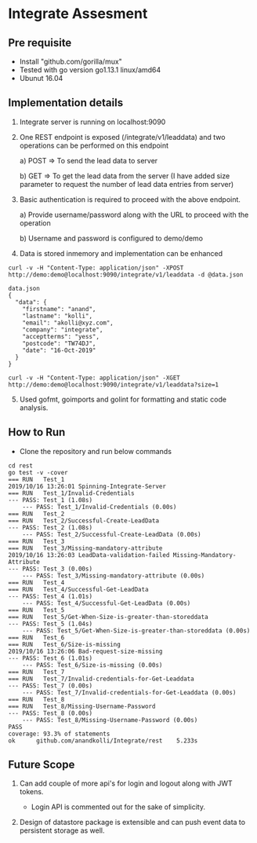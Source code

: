 # Integrate Assesment

## Pre requisite
- Install "github.com/gorilla/mux"
- Tested with go version go1.13.1 linux/amd64
- Ubunut 16.04

## Implementation details
1) Integrate server is running on localhost:9090
2) One REST endpoint is exposed (/integrate/v1/leaddata) and two operations can be performed on this endpoint
    
    a) POST => To send the lead data to server
    
    b) GET => To get the lead data from the server (I have added size parameter to request the number of lead data entries from server)

3) Basic authentication is required to proceed with the above endpoint.

    a) Provide username/password along with the URL to proceed with the operation
    
    b) Username and password is configured to demo/demo

4) Data is stored inmemory and implementation can be enhanced 
```
curl -v -H "Content-Type: application/json" -XPOST http://demo:demo@localhost:9090/integrate/v1/leaddata -d @data.json

data.json
{
  "data": {
    "firstname": "anand",
    "lastname": "kolli",
    "email": "akolli@xyz.com",
    "company": "integrate",
    "acceptterms": "yess",
    "postcode": "TW74DJ",
    "date": "16-Oct-2019"
  }
}

```
```
curl -v -H "Content-Type: application/json" -XGET http://demo:demo@localhost:9090/integrate/v1/leaddata?size=1
```

5) Used gofmt, goimports and golint for formatting and static code analysis.
 
## How to Run
- Clone the repository and run below commands
```
cd rest
go test -v -cover
=== RUN   Test_1
2019/10/16 13:26:01 Spinning-Integrate-Server
=== RUN   Test_1/Invalid-Credentials
--- PASS: Test_1 (1.08s)
    --- PASS: Test_1/Invalid-Credentials (0.00s)
=== RUN   Test_2
=== RUN   Test_2/Successful-Create-LeadData
--- PASS: Test_2 (1.08s)
    --- PASS: Test_2/Successful-Create-LeadData (0.00s)
=== RUN   Test_3
=== RUN   Test_3/Missing-mandatory-attribute
2019/10/16 13:26:03 LeadData-validation-failed Missing-Mandatory-Attribute
--- PASS: Test_3 (0.00s)
    --- PASS: Test_3/Missing-mandatory-attribute (0.00s)
=== RUN   Test_4
=== RUN   Test_4/Successful-Get-LeadData
--- PASS: Test_4 (1.01s)
    --- PASS: Test_4/Successful-Get-LeadData (0.00s)
=== RUN   Test_5
=== RUN   Test_5/Get-When-Size-is-greater-than-storeddata
--- PASS: Test_5 (1.04s)
    --- PASS: Test_5/Get-When-Size-is-greater-than-storeddata (0.00s)
=== RUN   Test_6
=== RUN   Test_6/Size-is-missing
2019/10/16 13:26:06 Bad-request-size-missing
--- PASS: Test_6 (1.01s)
    --- PASS: Test_6/Size-is-missing (0.00s)
=== RUN   Test_7
=== RUN   Test_7/Invalid-credentials-for-Get-Leaddata
--- PASS: Test_7 (0.00s)
    --- PASS: Test_7/Invalid-credentials-for-Get-Leaddata (0.00s)
=== RUN   Test_8
=== RUN   Test_8/Missing-Username-Password
--- PASS: Test_8 (0.00s)
    --- PASS: Test_8/Missing-Username-Password (0.00s)
PASS
coverage: 93.3% of statements
ok      github.com/anandkolli/Integrate/rest    5.233s
```

## Future Scope
1) Can add couple of more api's for login and logout along with JWT tokens.
   - Login API is commented out for the sake of simplicity.

2) Design of datastore package is extensible and can push event data to persistent storage as well.
